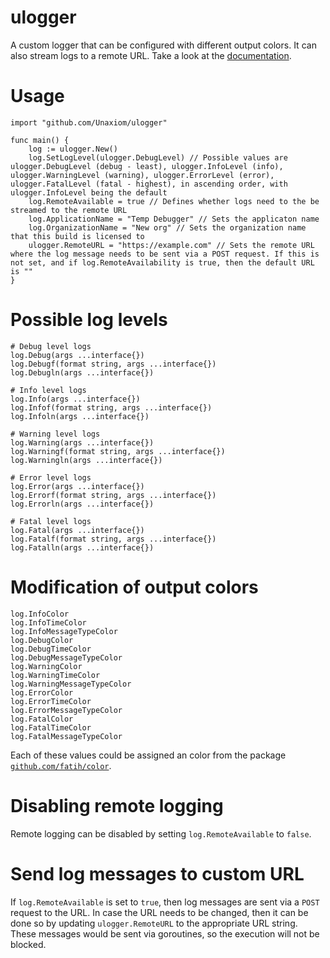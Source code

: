 # ulogger

A custom logger that can be configured with different output colors. It can also stream logs to a remote URL. Take a look at the [documentation](https://godoc.org/github.com/Unaxiom/ulogger).

# Usage
```
import "github.com/Unaxiom/ulogger"

func main() {
    log := ulogger.New()
    log.SetLogLevel(ulogger.DebugLevel) // Possible values are ulogger.DebugLevel (debug - least), ulogger.InfoLevel (info), ulogger.WarningLevel (warning), ulogger.ErrorLevel (error), ulogger.FatalLevel (fatal - highest), in ascending order, with ulogger.InfoLevel being the default
    log.RemoteAvailable = true // Defines whether logs need to the be streamed to the remote URL
    log.ApplicationName = "Temp Debugger" // Sets the applicaton name
    log.OrganizationName = "New org" // Sets the organization name that this build is licensed to
    ulogger.RemoteURL = "https://example.com" // Sets the remote URL where the log message needs to be sent via a POST request. If this is not set, and if log.RemoteAvailability is true, then the default URL is ""
}
```

# Possible log levels
```
# Debug level logs
log.Debug(args ...interface{})
log.Debugf(format string, args ...interface{})
log.Debugln(args ...interface{})

# Info level logs
log.Info(args ...interface{})
log.Infof(format string, args ...interface{})
log.Infoln(args ...interface{})

# Warning level logs
log.Warning(args ...interface{})
log.Warningf(format string, args ...interface{})
log.Warningln(args ...interface{})

# Error level logs
log.Error(args ...interface{})
log.Errorf(format string, args ...interface{})
log.Errorln(args ...interface{})

# Fatal level logs
log.Fatal(args ...interface{})
log.Fatalf(format string, args ...interface{})
log.Fatalln(args ...interface{})
```

# Modification of output colors
```
log.InfoColor
log.InfoTimeColor
log.InfoMessageTypeColor
log.DebugColor
log.DebugTimeColor
log.DebugMessageTypeColor
log.WarningColor
log.WarningTimeColor
log.WarningMessageTypeColor
log.ErrorColor
log.ErrorTimeColor
log.ErrorMessageTypeColor
log.FatalColor
log.FatalTimeColor
log.FatalMessageTypeColor
```
Each of these values could be assigned an color from the package [`github.com/fatih/color`](https://github.com/fatih/color).

# Disabling remote logging
Remote logging can be disabled by setting `log.RemoteAvailable` to `false`.

# Send log messages to custom URL
If `log.RemoteAvailable` is set to `true`, then log messages are sent via a `POST` request to the URL. In case the URL needs to be changed, then it can be done so by updating `ulogger.RemoteURL` to the appropriate URL string. These messages would be sent via goroutines, so the execution will not be blocked.
